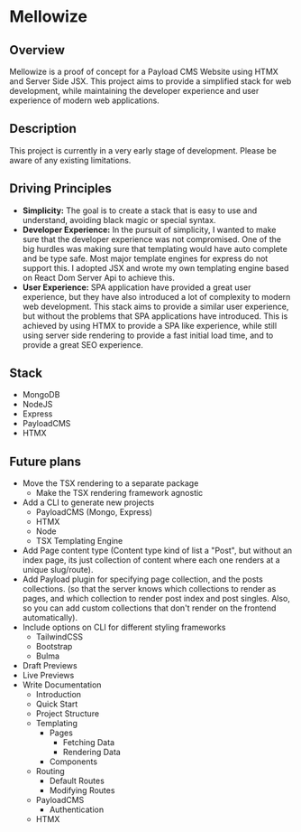 # Mellowize

## Overview

Mellowize is a proof of concept for a Payload CMS Website using HTMX and Server Side JSX. This project aims to provide a simplified stack for web development, while maintaining the developer experience and user experience of modern web applications.

## Description

This project is currently in a very early stage of development. Please be aware of any existing limitations.

## Driving Principles

- **Simplicity:** The goal is to create a stack that is easy to use and understand, avoiding black magic or special syntax.
- **Developer Experience:** In the pursuit of simplicity, I wanted to make sure that the developer experience was not compromised. One of the big hurdles was making sure that templating would have auto complete and be type safe. Most major template engines for express do not support this. I adopted JSX and wrote my own templating engine based on React Dom Server Api to achieve this.
- **User Experience:** SPA application have provided a great user experience, but they have also introduced a lot of complexity to modern web development. This stack aims to provide a similar user experience, but without the problems that SPA applications have introduced. This is achieved by using HTMX to provide a SPA like experience, while still using server side rendering to provide a fast initial load time, and to provide a great SEO experience.

## Stack

- MongoDB
- NodeJS
- Express
- PayloadCMS
- HTMX

## Future plans

- Move the TSX rendering to a separate package
  - Make the TSX rendering framework agnostic
- Add a CLI to generate new projects
  - PayloadCMS (Mongo, Express)
  - HTMX
  - Node
  - TSX Templating Engine
- Add Page content type (Content type kind of list a "Post", but without an index page, its just collection of content where each one renders at a unique slug/route).
- Add Payload plugin for specifying page collection, and the posts collections. (so that the server knows which collections to render as pages, and which collection to render post index and post singles. Also, so you can add custom collections that don't render on the frontend automatically).
- Include options on CLI for different styling frameworks
  - TailwindCSS
  - Bootstrap
  - Bulma
- Draft Previews
- Live Previews
- Write Documentation
  - Introduction
  - Quick Start
  - Project Structure
  - Templating
    - Pages
      - Fetching Data
      - Rendering Data
    - Components
  - Routing
    - Default Routes
    - Modifying Routes
  - PayloadCMS
    - Authentication
  - HTMX
